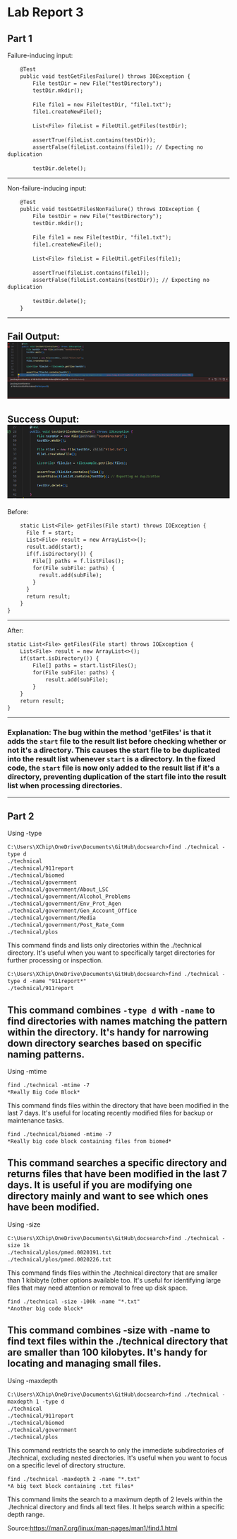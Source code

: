# Lab Report 3

## Part 1
Failure-inducing input:
```
    @Test
    public void testGetFilesFailure() throws IOException {
        File testDir = new File("testDirectory");
        testDir.mkdir();
        
        File file1 = new File(testDir, "file1.txt");
        file1.createNewFile();
        
        List<File> fileList = FileUtil.getFiles(testDir);
        
        assertTrue(fileList.contains(testDir));
        assertFalse(fileList.contains(file1)); // Expecting no duplication
        
        testDir.delete();
```
---
Non-failure-inducing input:
```
    @Test
    public void testGetFilesNonFailure() throws IOException {
        File testDir = new File("testDirectory");
        testDir.mkdir();
        
        File file1 = new File(testDir, "file1.txt");
        file1.createNewFile();
        
        List<File> fileList = FileUtil.getFiles(file1);
        
        assertTrue(fileList.contains(file1));
        assertFalse(fileList.contains(testDir)); // Expecting no duplication
        
        testDir.delete();
    }

```
---
Fail Output:
![Image](fail.PNG)
---
Success Ouput:
![Image](succeed.PNG)
---
Before:
```
	static List<File> getFiles(File start) throws IOException {
	  File f = start;
	  List<File> result = new ArrayList<>();
	  result.add(start);
	  if(f.isDirectory()) {
	    File[] paths = f.listFiles();
	    for(File subFile: paths) {
	      result.add(subFile);
	    }
	  }
	  return result;
	}
}
```
---
After:
```
static List<File> getFiles(File start) throws IOException {
    List<File> result = new ArrayList<>();
    if(start.isDirectory()) {
        File[] paths = start.listFiles();
        for(File subFile: paths) {
            result.add(subFile);
        }
    }
    return result;
}
```
---
### Explanation: The bug within the method 'getFiles' is that it adds the `start` file to the result list before checking whether or not it's a directory. This causes the start file to be duplicated into the result list whenever `start` is a directory. In the fixed code, the `start` file is now only added to the result list if it's a directory, preventing duplication of the start file into the result list when processing directories.
---
## Part 2
Using -type
```
C:\Users\XChip\OneDrive\Documents\GitHub\docsearch>find ./technical -type d
./technical
./technical/911report
./technical/biomed
./technical/government
./technical/government/About_LSC
./technical/government/Alcohol_Problems  
./technical/government/Env_Prot_Agen     
./technical/government/Gen_Account_Office
./technical/government/Media
./technical/government/Post_Rate_Comm    
./technical/plos
```
This command finds and lists only directories within the ./technical directory. It's useful when you want to specifically target directories for further processing or inspection.

```
C:\Users\XChip\OneDrive\Documents\GitHub\docsearch>find ./technical -type d -name "911report*"    
./technical/911report
```
This command combines `-type d` with `-name` to find directories with names matching the pattern within the directory. It's handy for narrowing down directory searches based on specific naming patterns.
---
Using -mtime
```
find ./technical -mtime -7
*Really Big Code Block*
```
This command finds files within the directory that have been modified in the last 7 days. It's useful for locating recently modified files for backup or maintenance tasks.

```
find ./technical/biomed -mtime -7
*Really big code block containing files from biomed*
```
This command searches a specific directory and returns files that have been modified in the last 7 days. It is useful if you are modifying one directory mainly and want to see which ones have been modified.
---
Using -size
```
C:\Users\XChip\OneDrive\Documents\GitHub\docsearch>find ./technical -size 1k
./technical/plos/pmed.0020191.txt
./technical/plos/pmed.0020226.txt
```

This command finds files within the ./technical directory that are smaller than 1 kibibyte (other options available too. It's useful for identifying large files that may need attention or removal to free up disk space.
```
find ./technical -size -100k -name "*.txt"
*Another big code block*
```
This command combines -size with -name to find text files within the ./technical directory that are smaller than 100 kilobytes. It's handy for locating and managing small files.
---
Using -maxdepth
```
C:\Users\XChip\OneDrive\Documents\GitHub\docsearch>find ./technical -maxdepth 1 -type d
./technical
./technical/911report
./technical/biomed
./technical/government
./technical/plos
```
This command restricts the search to only the immediate subdirectories of ./technical, excluding nested directories. It's useful when you want to focus on a specific level of directory structure.

```
find ./technical -maxdepth 2 -name "*.txt"
*A big text block containing .txt files*
```
This command limits the search to a maximum depth of 2 levels within the ./technical directory and finds all text files. It helps search within a specific depth range.


Source:https://man7.org/linux/man-pages/man1/find.1.html



